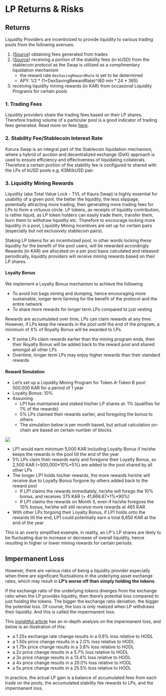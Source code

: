 # LP Returns & Risks

## Returns

Liquidity Providers are incentivized to provide liquidity to various trading pools from the following avenues:

1. \([Source](https://github.com/AcalaNetwork/Acala/blob/master/runtime/karura/src/lib.rs#L1067)\) obtaining fees generated from trades
2. \([Source](https://github.com/AcalaNetwork/Acala/blob/4e6a2b94f5153cd7a09279914366927f357767d5/modules/incentives/src/lib.rs#L201)\) receiving a portion of the stability fees \(in kUSD\) from the stablecoin protocol as the Swap is utilized as a complimentary liquidation mechanism
   * the reward rate `DexSavingRewardRate` is yet to be determined
   * APY: 1/2 \* \(1+DexSavingRewardRate\)^\(60 min \* 24 \* 365\)
3. receiving liquidity mining rewards \(in KAR\) from occasional Liquidity Programs for certain pools

### 1. Trading Fees

Liquidity providers share the trading fees based on their LP shares. Therefore trading volume of a particular pool is a good indicator of trading fees generated. Read more on fees [here](fees.md).

### 2. Stability Fee/Stablecoin Interest Rate

Karura Swap is an integral part of the Stablecoin liquidation mechanism, where a hybrid of auction and decentralized exchange \(DeX\) approach is used to ensure efficiency and effectiveness of liquidating collaterals. Therefore a certain portion of the stability fee is configured to shared with the LPs of kUSD pools e.g. KSM/kUSD pair.

### 3. Liquidity Mining Rewards

Liquidity \(aka Total Value Lock - TVL of Kaura Swap\) is highly essential for usability of a given pool, the better the liquidity, the less slippage, potentially attracting more trading, then generating more trading fees for LPs to form a virtuous circle. LP tokens, as receipts of liquidity contribution, is rather liquid, as LP token holders can easily trade them, transfer them, burn them to withdraw liquidity etc. Therefore to encourage locking more liquidity in a pool, Liquidity Mining incentives are set up for certain pairs \(especially but not exclusively stablecoin pairs\).

Staking LP tokens for an incentivized pool, in other words locking these liquidity for the benefit of the pool users, will be rewarded accordingly. Rewards \(in KAR\) are allocated on a per pool basis calculated and released periodically, liquidity providers will receive mining rewards based on their LP shares. 

#### Loyalty Bonus

We implement a Loyalty Bonus mechanism to achieve the following

* To avoid hot bags mining and dumping, hence encouraging more sustainable, longer term farming for the benefit of the protocol and the entire network
* To share more rewards for longer term LPs compared to just vesting

Rewards are accumulated over time, LPs can claim rewards at any time. However, if LPs keep the rewards in the pool until the end of the program, a minimum of X% of Royalty Bonus will be awarded to LPs. 

* If some LPs claim rewards earlier than the mining program ends, then their Royalty Bonus will be added back to the reward pool and shared amongst all other LPs
* Overtime, longer term LPs may enjoy higher rewards than their standard rewards

#### Reward Simulation

* Let’s set up a Liquidity Mining Program for Token A-Token B pool: 500,000 KAR for a period of 1 year
* Loyalty Bonus: 10%
* Assuming 
  * LP1 has maintained and staked his/her LP shares at: 1% \(qualifies for 1% of the rewards\)
  * 5% LPs claimed their rewards earlier, and foregoing the bonus to others
  * The simulation below is per month based, but actual calculation on-chain are based on certain number of blocks

![](https://lh5.googleusercontent.com/De8grUCHCxHReiWnpfoO_mi3ehzdrQ6vI-NZsLQEck23owvX_Wx1L0rjmx3WyeuL5QYbROinogWWoT6tzn-yAgQIXKYgabgbBfgXsMgT0PLe85GbREJRmRqx8qh1IsDQYkHdkf2f)

* LP1 would earn minimum 5,000 KAR including Loyalty Bonus if he/she keeps the rewards in the pool till the end of the year
* 5% LPs claim their rewards early and foregone their Loyalty Bonus, so 2,500 KAR \(=500,000\*10%\*5%\) are added to the pool shared by all other LPs
* The longer LP1 holds his/her rewards, the more rewards he/she will receive due to Loyalty Bonus forgone by others added back to the reward pool
  * If LP1 claims the rewards immediately, he/she will forego the 10% bonus, and receives 375 KAR \(= 41,666.67\*1%\*90%\)
  * If LP1 claims the rewards on Month 5, even if he/she foregoes the 10% bonus, he/she will still receive more rewards at 465 KAR
* With other LPs forgoing their Loyalty Bonus, if LP1 holds onto the rewards till the end, LP1 could potentially earn a total 6,650 KAR at the end of the year

This is an overly simplified example, in reality, an LP's LP shares are likely to be fluctuating due to increase or decrease of overall liquidity, hence resulting in higher or lower mining rewards for certain periods.

## Impermanent Loss

However, there are various risks of being a liquidity provider especially when there are significant fluctuations in the underlying asset exchange rates, which may result in **LP’s worse off than simply holding the tokens**. 

If the exchange ratio of the underlying tokens diverges from the exchange ratio when the LP provides liquidity, then there’s potential loss compared to just holding the tokens. The bigger the exchange ratio deviation, the bigger the potential loss. Of course, the loss is only realized when LP withdraws their liquidity. And this is called the impermanent loss.

This  [insightful article](https://pintail.medium.com/uniswap-a-good-deal-for-liquidity-providers-104c0b6816f2) has an in-depth analysis on the impermanent loss, and below is an illustration of this:

* a 1.25x exchange rate change results in a 0.6% loss relative to HODL 
* a 1.50x price change results in a 2.0% loss relative to HODL 
* a 1.75x price change results in a 3.8% loss relative to HODL 
* a 2x price change results in a 5.7% loss relative to HODL 
* a 3x price change results in a 13.4% loss relative to HODL 
* a 4x price change results in a 20.0% loss relative to HODL 
* a 5x price change results in a 25.5% loss relative to HODL

In practice, the actual LP gain is a balance of accumulated fees from each trade on the pools, the accumulated stability fee rewards to LPs, and the impermanent loss. 


